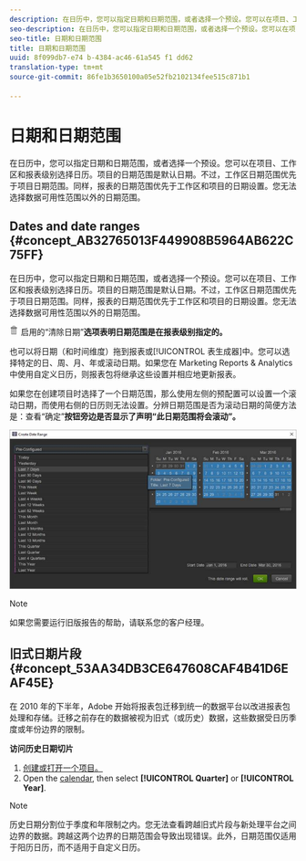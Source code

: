 ```yaml
---
description: 在日历中，您可以指定日期和日期范围，或者选择一个预设。您可以在项目、工作区和报表级别选择日历。项目的日期范围是默认日期。不过，工作区日期范围优先于项目日期范围。同样，报表的日期范围优先于工作区和项目的日期设置。您无法选择数据可用性范围以外的日期范围。
seo-description: 在日历中，您可以指定日期和日期范围，或者选择一个预设。您可以在项目、工作区和报表级别选择日历。项目的日期范围是默认日期。不过，工作区日期范围优先于项目日期范围。同样，报表的日期范围优先于工作区和项目的日期设置。您无法选择数据可用性范围以外的日期范围。
seo-title: 日期和日期范围
title: 日期和日期范围
uuid: 8f099db7-e74 b-4384-ac46-61a545 f1 dd62
translation-type: tm+mt
source-git-commit: 86fe1b3650100a05e52fb2102134fee515c871b1

---
```



# 日期和日期范围

在日历中，您可以指定日期和日期范围，或者选择一个预设。您可以在项目、工作区和报表级别选择日历。项目的日期范围是默认日期。不过，工作区日期范围优先于项目日期范围。同样，报表的日期范围优先于工作区和项目的日期设置。您无法选择数据可用性范围以外的日期范围。

## Dates and date ranges {#concept_AB32765013F449908B5964AB622C75FF}

在日历中，您可以指定日期和日期范围，或者选择一个预设。您可以在项目、工作区和报表级别选择日历。项目的日期范围是默认日期。不过，工作区日期范围优先于项目日期范围。同样，报表的日期范围优先于工作区和项目的日期设置。您无法选择数据可用性范围以外的日期范围。

![](assets/Delete_Standard.png) 启用的“清除日期”**选项表明日期范围是在报表级别指定的。**

也可以将日期（和时间维度）拖到报表或[!UICONTROL 表生成器]中。您可以选择特定的日、周、月、年或滚动日期。如果您在 Marketing Reports &amp; Analytics 中使用自定义日历，则报表包将继承这些设置并相应地更新报表。

如果您在创建项目时选择了一个日期范围，那么使用左侧的预配置可以设置一个滚动日期，而使用右侧的日历则无法设置。分辨日期范围是否为滚动日期的简便方法是：查看“确定”**按钮旁边是否显示了声明“此日期范围将会滚动”。**

![](assets/daterange.jpeg)

>[!NOTE]
>
>如果您需要运行旧版报告的帮助，请联系您的客户经理。

## 旧式日期片段 {#concept_53AA34DB3CE647608CAF4B41D6EAF45E}

在 2010 年的下半年，Adobe 开始将报表包迁移到统一的数据平台以改进报表包处理和存储。迁移之前存在的数据被视为旧式（或历史）数据，这些数据受日历季度或年份边界的限制。

<!-- 

c_legacy_data.xml

 -->

**访问历史日期切片**

1. [创建或打开一个项目。](../../analyze/ad-hoc-analysis/c-getting-started.md#task_918A4539134E4E62B00486DCB8D3D403)
1. Open the [calendar](../../analyze/ad-hoc-analysis/c-dates.md#concept_E8A2E36E595C45C785ECB724CA37FA47), then select **[!UICONTROL Quarter]** or **[!UICONTROL Year]**.

>[!NOTE]
>
>历史日期分割位于季度和年限制之内。您无法查看跨越旧式片段与新处理平台之间边界的数据。跨越这两个边界的日期范围会导致出现错误。此外，日期范围仅适用于阳历日历，而不适用于自定义日历。

